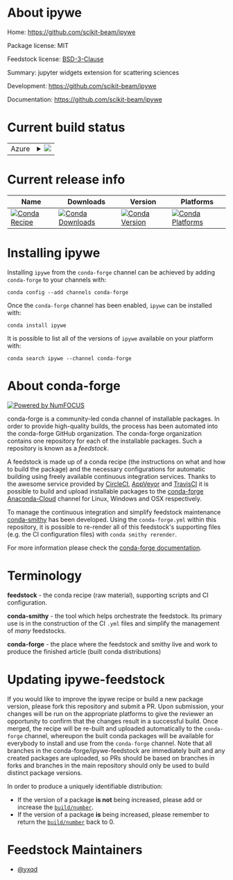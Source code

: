 About ipywe
===========

Home: https://github.com/scikit-beam/ipywe

Package license: MIT

Feedstock license: [BSD-3-Clause](https://github.com/conda-forge/ipywe-feedstock/blob/master/LICENSE.txt)

Summary: jupyter widgets extension for scattering sciences

Development: https://github.com/scikit-beam/ipywe

Documentation: https://github.com/scikit-beam/ipywe

Current build status
====================


<table>
    
  <tr>
    <td>Azure</td>
    <td>
      <details>
        <summary>
          <a href="https://dev.azure.com/conda-forge/feedstock-builds/_build/latest?definitionId=5620&branchName=master">
            <img src="https://dev.azure.com/conda-forge/feedstock-builds/_apis/build/status/ipywe-feedstock?branchName=master">
          </a>
        </summary>
        <table>
          <thead><tr><th>Variant</th><th>Status</th></tr></thead>
          <tbody><tr>
              <td>linux_64_nodejs12python3.6.____cpython</td>
              <td>
                <a href="https://dev.azure.com/conda-forge/feedstock-builds/_build/latest?definitionId=5620&branchName=master">
                  <img src="https://dev.azure.com/conda-forge/feedstock-builds/_apis/build/status/ipywe-feedstock?branchName=master&jobName=linux&configuration=linux_64_nodejs12python3.6.____cpython" alt="variant">
                </a>
              </td>
            </tr><tr>
              <td>linux_64_nodejs12python3.7.____cpython</td>
              <td>
                <a href="https://dev.azure.com/conda-forge/feedstock-builds/_build/latest?definitionId=5620&branchName=master">
                  <img src="https://dev.azure.com/conda-forge/feedstock-builds/_apis/build/status/ipywe-feedstock?branchName=master&jobName=linux&configuration=linux_64_nodejs12python3.7.____cpython" alt="variant">
                </a>
              </td>
            </tr><tr>
              <td>linux_64_nodejs12python3.8.____cpython</td>
              <td>
                <a href="https://dev.azure.com/conda-forge/feedstock-builds/_build/latest?definitionId=5620&branchName=master">
                  <img src="https://dev.azure.com/conda-forge/feedstock-builds/_apis/build/status/ipywe-feedstock?branchName=master&jobName=linux&configuration=linux_64_nodejs12python3.8.____cpython" alt="variant">
                </a>
              </td>
            </tr><tr>
              <td>linux_64_nodejs12python3.9.____cpython</td>
              <td>
                <a href="https://dev.azure.com/conda-forge/feedstock-builds/_build/latest?definitionId=5620&branchName=master">
                  <img src="https://dev.azure.com/conda-forge/feedstock-builds/_apis/build/status/ipywe-feedstock?branchName=master&jobName=linux&configuration=linux_64_nodejs12python3.9.____cpython" alt="variant">
                </a>
              </td>
            </tr><tr>
              <td>linux_64_nodejs14python3.6.____cpython</td>
              <td>
                <a href="https://dev.azure.com/conda-forge/feedstock-builds/_build/latest?definitionId=5620&branchName=master">
                  <img src="https://dev.azure.com/conda-forge/feedstock-builds/_apis/build/status/ipywe-feedstock?branchName=master&jobName=linux&configuration=linux_64_nodejs14python3.6.____cpython" alt="variant">
                </a>
              </td>
            </tr><tr>
              <td>linux_64_nodejs14python3.7.____cpython</td>
              <td>
                <a href="https://dev.azure.com/conda-forge/feedstock-builds/_build/latest?definitionId=5620&branchName=master">
                  <img src="https://dev.azure.com/conda-forge/feedstock-builds/_apis/build/status/ipywe-feedstock?branchName=master&jobName=linux&configuration=linux_64_nodejs14python3.7.____cpython" alt="variant">
                </a>
              </td>
            </tr><tr>
              <td>linux_64_nodejs14python3.8.____cpython</td>
              <td>
                <a href="https://dev.azure.com/conda-forge/feedstock-builds/_build/latest?definitionId=5620&branchName=master">
                  <img src="https://dev.azure.com/conda-forge/feedstock-builds/_apis/build/status/ipywe-feedstock?branchName=master&jobName=linux&configuration=linux_64_nodejs14python3.8.____cpython" alt="variant">
                </a>
              </td>
            </tr><tr>
              <td>linux_64_nodejs14python3.9.____cpython</td>
              <td>
                <a href="https://dev.azure.com/conda-forge/feedstock-builds/_build/latest?definitionId=5620&branchName=master">
                  <img src="https://dev.azure.com/conda-forge/feedstock-builds/_apis/build/status/ipywe-feedstock?branchName=master&jobName=linux&configuration=linux_64_nodejs14python3.9.____cpython" alt="variant">
                </a>
              </td>
            </tr><tr>
              <td>linux_64_nodejs15python3.6.____cpython</td>
              <td>
                <a href="https://dev.azure.com/conda-forge/feedstock-builds/_build/latest?definitionId=5620&branchName=master">
                  <img src="https://dev.azure.com/conda-forge/feedstock-builds/_apis/build/status/ipywe-feedstock?branchName=master&jobName=linux&configuration=linux_64_nodejs15python3.6.____cpython" alt="variant">
                </a>
              </td>
            </tr><tr>
              <td>linux_64_nodejs15python3.7.____cpython</td>
              <td>
                <a href="https://dev.azure.com/conda-forge/feedstock-builds/_build/latest?definitionId=5620&branchName=master">
                  <img src="https://dev.azure.com/conda-forge/feedstock-builds/_apis/build/status/ipywe-feedstock?branchName=master&jobName=linux&configuration=linux_64_nodejs15python3.7.____cpython" alt="variant">
                </a>
              </td>
            </tr><tr>
              <td>linux_64_nodejs15python3.8.____cpython</td>
              <td>
                <a href="https://dev.azure.com/conda-forge/feedstock-builds/_build/latest?definitionId=5620&branchName=master">
                  <img src="https://dev.azure.com/conda-forge/feedstock-builds/_apis/build/status/ipywe-feedstock?branchName=master&jobName=linux&configuration=linux_64_nodejs15python3.8.____cpython" alt="variant">
                </a>
              </td>
            </tr><tr>
              <td>linux_64_nodejs15python3.9.____cpython</td>
              <td>
                <a href="https://dev.azure.com/conda-forge/feedstock-builds/_build/latest?definitionId=5620&branchName=master">
                  <img src="https://dev.azure.com/conda-forge/feedstock-builds/_apis/build/status/ipywe-feedstock?branchName=master&jobName=linux&configuration=linux_64_nodejs15python3.9.____cpython" alt="variant">
                </a>
              </td>
            </tr><tr>
              <td>osx_64_nodejs12python3.6.____cpython</td>
              <td>
                <a href="https://dev.azure.com/conda-forge/feedstock-builds/_build/latest?definitionId=5620&branchName=master">
                  <img src="https://dev.azure.com/conda-forge/feedstock-builds/_apis/build/status/ipywe-feedstock?branchName=master&jobName=osx&configuration=osx_64_nodejs12python3.6.____cpython" alt="variant">
                </a>
              </td>
            </tr><tr>
              <td>osx_64_nodejs12python3.7.____cpython</td>
              <td>
                <a href="https://dev.azure.com/conda-forge/feedstock-builds/_build/latest?definitionId=5620&branchName=master">
                  <img src="https://dev.azure.com/conda-forge/feedstock-builds/_apis/build/status/ipywe-feedstock?branchName=master&jobName=osx&configuration=osx_64_nodejs12python3.7.____cpython" alt="variant">
                </a>
              </td>
            </tr><tr>
              <td>osx_64_nodejs12python3.8.____cpython</td>
              <td>
                <a href="https://dev.azure.com/conda-forge/feedstock-builds/_build/latest?definitionId=5620&branchName=master">
                  <img src="https://dev.azure.com/conda-forge/feedstock-builds/_apis/build/status/ipywe-feedstock?branchName=master&jobName=osx&configuration=osx_64_nodejs12python3.8.____cpython" alt="variant">
                </a>
              </td>
            </tr><tr>
              <td>osx_64_nodejs12python3.9.____cpython</td>
              <td>
                <a href="https://dev.azure.com/conda-forge/feedstock-builds/_build/latest?definitionId=5620&branchName=master">
                  <img src="https://dev.azure.com/conda-forge/feedstock-builds/_apis/build/status/ipywe-feedstock?branchName=master&jobName=osx&configuration=osx_64_nodejs12python3.9.____cpython" alt="variant">
                </a>
              </td>
            </tr><tr>
              <td>osx_64_nodejs14python3.6.____cpython</td>
              <td>
                <a href="https://dev.azure.com/conda-forge/feedstock-builds/_build/latest?definitionId=5620&branchName=master">
                  <img src="https://dev.azure.com/conda-forge/feedstock-builds/_apis/build/status/ipywe-feedstock?branchName=master&jobName=osx&configuration=osx_64_nodejs14python3.6.____cpython" alt="variant">
                </a>
              </td>
            </tr><tr>
              <td>osx_64_nodejs14python3.7.____cpython</td>
              <td>
                <a href="https://dev.azure.com/conda-forge/feedstock-builds/_build/latest?definitionId=5620&branchName=master">
                  <img src="https://dev.azure.com/conda-forge/feedstock-builds/_apis/build/status/ipywe-feedstock?branchName=master&jobName=osx&configuration=osx_64_nodejs14python3.7.____cpython" alt="variant">
                </a>
              </td>
            </tr><tr>
              <td>osx_64_nodejs14python3.8.____cpython</td>
              <td>
                <a href="https://dev.azure.com/conda-forge/feedstock-builds/_build/latest?definitionId=5620&branchName=master">
                  <img src="https://dev.azure.com/conda-forge/feedstock-builds/_apis/build/status/ipywe-feedstock?branchName=master&jobName=osx&configuration=osx_64_nodejs14python3.8.____cpython" alt="variant">
                </a>
              </td>
            </tr><tr>
              <td>osx_64_nodejs14python3.9.____cpython</td>
              <td>
                <a href="https://dev.azure.com/conda-forge/feedstock-builds/_build/latest?definitionId=5620&branchName=master">
                  <img src="https://dev.azure.com/conda-forge/feedstock-builds/_apis/build/status/ipywe-feedstock?branchName=master&jobName=osx&configuration=osx_64_nodejs14python3.9.____cpython" alt="variant">
                </a>
              </td>
            </tr><tr>
              <td>osx_64_nodejs15python3.6.____cpython</td>
              <td>
                <a href="https://dev.azure.com/conda-forge/feedstock-builds/_build/latest?definitionId=5620&branchName=master">
                  <img src="https://dev.azure.com/conda-forge/feedstock-builds/_apis/build/status/ipywe-feedstock?branchName=master&jobName=osx&configuration=osx_64_nodejs15python3.6.____cpython" alt="variant">
                </a>
              </td>
            </tr><tr>
              <td>osx_64_nodejs15python3.7.____cpython</td>
              <td>
                <a href="https://dev.azure.com/conda-forge/feedstock-builds/_build/latest?definitionId=5620&branchName=master">
                  <img src="https://dev.azure.com/conda-forge/feedstock-builds/_apis/build/status/ipywe-feedstock?branchName=master&jobName=osx&configuration=osx_64_nodejs15python3.7.____cpython" alt="variant">
                </a>
              </td>
            </tr><tr>
              <td>osx_64_nodejs15python3.8.____cpython</td>
              <td>
                <a href="https://dev.azure.com/conda-forge/feedstock-builds/_build/latest?definitionId=5620&branchName=master">
                  <img src="https://dev.azure.com/conda-forge/feedstock-builds/_apis/build/status/ipywe-feedstock?branchName=master&jobName=osx&configuration=osx_64_nodejs15python3.8.____cpython" alt="variant">
                </a>
              </td>
            </tr><tr>
              <td>osx_64_nodejs15python3.9.____cpython</td>
              <td>
                <a href="https://dev.azure.com/conda-forge/feedstock-builds/_build/latest?definitionId=5620&branchName=master">
                  <img src="https://dev.azure.com/conda-forge/feedstock-builds/_apis/build/status/ipywe-feedstock?branchName=master&jobName=osx&configuration=osx_64_nodejs15python3.9.____cpython" alt="variant">
                </a>
              </td>
            </tr>
          </tbody>
        </table>
      </details>
    </td>
  </tr>
</table>

Current release info
====================

| Name | Downloads | Version | Platforms |
| --- | --- | --- | --- |
| [![Conda Recipe](https://img.shields.io/badge/recipe-ipywe-green.svg)](https://anaconda.org/conda-forge/ipywe) | [![Conda Downloads](https://img.shields.io/conda/dn/conda-forge/ipywe.svg)](https://anaconda.org/conda-forge/ipywe) | [![Conda Version](https://img.shields.io/conda/vn/conda-forge/ipywe.svg)](https://anaconda.org/conda-forge/ipywe) | [![Conda Platforms](https://img.shields.io/conda/pn/conda-forge/ipywe.svg)](https://anaconda.org/conda-forge/ipywe) |

Installing ipywe
================

Installing `ipywe` from the `conda-forge` channel can be achieved by adding `conda-forge` to your channels with:

```
conda config --add channels conda-forge
```

Once the `conda-forge` channel has been enabled, `ipywe` can be installed with:

```
conda install ipywe
```

It is possible to list all of the versions of `ipywe` available on your platform with:

```
conda search ipywe --channel conda-forge
```


About conda-forge
=================

[![Powered by NumFOCUS](https://img.shields.io/badge/powered%20by-NumFOCUS-orange.svg?style=flat&colorA=E1523D&colorB=007D8A)](http://numfocus.org)

conda-forge is a community-led conda channel of installable packages.
In order to provide high-quality builds, the process has been automated into the
conda-forge GitHub organization. The conda-forge organization contains one repository
for each of the installable packages. Such a repository is known as a *feedstock*.

A feedstock is made up of a conda recipe (the instructions on what and how to build
the package) and the necessary configurations for automatic building using freely
available continuous integration services. Thanks to the awesome service provided by
[CircleCI](https://circleci.com/), [AppVeyor](https://www.appveyor.com/)
and [TravisCI](https://travis-ci.com/) it is possible to build and upload installable
packages to the [conda-forge](https://anaconda.org/conda-forge)
[Anaconda-Cloud](https://anaconda.org/) channel for Linux, Windows and OSX respectively.

To manage the continuous integration and simplify feedstock maintenance
[conda-smithy](https://github.com/conda-forge/conda-smithy) has been developed.
Using the ``conda-forge.yml`` within this repository, it is possible to re-render all of
this feedstock's supporting files (e.g. the CI configuration files) with ``conda smithy rerender``.

For more information please check the [conda-forge documentation](https://conda-forge.org/docs/).

Terminology
===========

**feedstock** - the conda recipe (raw material), supporting scripts and CI configuration.

**conda-smithy** - the tool which helps orchestrate the feedstock.
                   Its primary use is in the construction of the CI ``.yml`` files
                   and simplify the management of *many* feedstocks.

**conda-forge** - the place where the feedstock and smithy live and work to
                  produce the finished article (built conda distributions)


Updating ipywe-feedstock
========================

If you would like to improve the ipywe recipe or build a new
package version, please fork this repository and submit a PR. Upon submission,
your changes will be run on the appropriate platforms to give the reviewer an
opportunity to confirm that the changes result in a successful build. Once
merged, the recipe will be re-built and uploaded automatically to the
`conda-forge` channel, whereupon the built conda packages will be available for
everybody to install and use from the `conda-forge` channel.
Note that all branches in the conda-forge/ipywe-feedstock are
immediately built and any created packages are uploaded, so PRs should be based
on branches in forks and branches in the main repository should only be used to
build distinct package versions.

In order to produce a uniquely identifiable distribution:
 * If the version of a package **is not** being increased, please add or increase
   the [``build/number``](https://docs.conda.io/projects/conda-build/en/latest/resources/define-metadata.html#build-number-and-string).
 * If the version of a package **is** being increased, please remember to return
   the [``build/number``](https://docs.conda.io/projects/conda-build/en/latest/resources/define-metadata.html#build-number-and-string)
   back to 0.

Feedstock Maintainers
=====================

* [@yxqd](https://github.com/yxqd/)

